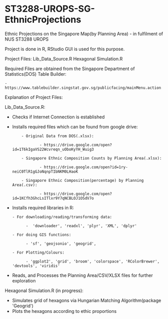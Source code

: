 # ST3288-UROPS-SG-EthnicProjections
Ethnic Projections on the Singapore Map(by Planning Area) - in fulfilment of NUS ST3288 UROPS

Project is done in R, RStudio GUI is used for this purpose.

Project Files:
Lib_Data_Source.R
Hexagonal Simulation.R

Required Files are obtained from the Singapore Department of Statistics(DOS) Table Builder:

    - https://www.tablebuilder.singstat.gov.sg/publicfacing/mainMenu.action


Explanation of Project Files:

Lib_Data_Source.R:

- Checks if Internet Connection is established

- Installs required files which can be found from google drive: 

          - Original Data from DOS(.xlsx):
          
                  - https://drive.google.com/open?id=1T6kIgaVS22Wcvreqn_uOboKyYH_Wuig3
                  
          - Singapore Ethnic Composition Counts by Planning Area(.xlsx):
          
                  - https://drive.google.com/open?id=1ry-neiC0TlR1gGJoNqnpTIbNKM0LHaoK
                  
          - Singapore Ethnic Composition(percentage) by Planning Area(.csv):
          
                  - https://drive.google.com/open?id=1KCfh3GhcLsITlxr9Y7qNCBLOJ1OSdV7o
          
- Installs required libraries in R:

      - For downloading/reading/transforming data:
      
            -  'downloader', 'readxl', 'plyr', 'XML', 'dplyr'
            
      - For doing GIS functions:
      
            - 'sf', 'geojsonio', 'geogrid',
            
      - For Plotting/Colours:
      
            - 'ggplot2', 'grid', 'broom', 'colorspace', 'RColorBrewer', 'devtools', 'viridis' 

- Reads, and Processes the Planning Area/CSV/XLSX files for further exploration

Hexagonal Simulation.R (in progress):

- Simulates grid of hexagons via Hungarian Matching Algorithm(package 'Geogrid')
- Plots the hexagons according to ethic proportions
